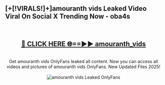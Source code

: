 <h2>[+[!VIRALS!]+]amouranth vids Leaked Video Viral On Social X Trending Now - oba4s</h2>
<br>
<div align="center">
<h2><a href="https://libra.edu.pl?amouranth_vids" rel="nofollow">🔴 CLICK HERE 🌐==►► amouranth_vids</a></h2>
<br>
Get amouranth vids OnlyFans leaked all content. Now you can access all videos and pictures of amouranth vids OnlyFans. New Updated Files 2025!
<br>
<br>
<a href="https://libra.edu.pl?amouranth_vids" rel="nofollow" data-target="animated-image.originalLink"><img src="https://i.ibb.co.com/WyWwxjT/player-gif2.gif" alt="amouranth vids Leaked OnlyFans" style="max-width: 100%; display: inline-block;" data-target="animated-image.originalImage"></a>
</div>
<br>